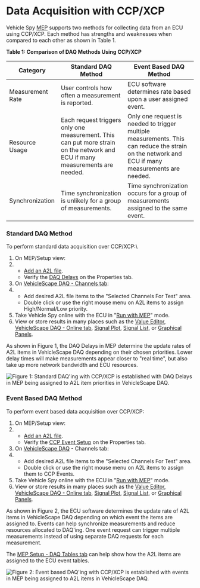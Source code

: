 # Data Acquisition with CCP/XCP

Vehicle Spy [MEP](./) supports two methods for collecting data from an ECU using CCP/XCP. Each method has strengths and weaknesses when compared to each other as shown in Table 1.

**Table 1: Comparison of DAQ Methods Using CCP/XCP**

| Category         | Standard DAQ Method                                                                                                          | Event Based DAQ Method                                                                                                                          |
| ---------------- | ---------------------------------------------------------------------------------------------------------------------------- | ----------------------------------------------------------------------------------------------------------------------------------------------- |
| Measurement Rate | User controls how often a measurement is reported.                                                                           | ECU software determines rate based upon a user assigned event.                                                                                  |
| Resource Usage   | Each request triggers only one measurement. This can put more strain on the network and ECU if many measurements are needed. | Only one request is needed to trigger multiple measurements. This can reduce the strain on the network and ECU if many measurements are needed. |
| Synchronization  | Time synchronization is unlikely for a group of measurements.                                                                | Time synchronization occurs for a group of measurements assigned to the same event.                                                             |

### Standard DAQ Method

To perform standard data acquisition over CCP/XCP:\\

1. On MEP/Setup view:
2.
   * [Add an A2L file](mep-setup/#a2l-file-data-item-tree-refer-to-figure-1).
   * Verify the [DAQ Delays](mep-setup/mep-setup-properties.md#daq-delays) on the Properties tab.
3. On [VehicleScape DAQ - Channels tab](../vehiclescape-daq/vehiclescape-daq-channels-tab.md):
4.
   * Add desired A2L file items to the "Selected Channels For Test" area.
   * Double click or use the right mouse menu on A2L items to assign High/Normal/Low priority.
5. Take Vehicle Spy online with the ECU in "[Run with MEP](mep-setup/)" mode.
6. View or store results in many places such as the [Value Editor](mep-value-editor.md), [VehicleScape DAQ - Online tab](../vehiclescape-daq/vehiclescape-daq-online-tab.md), [Signal Plot](../signal-views/signal-plot.md), [Signal List](../signal-views/signal-list.md), or [Graphical Panels](../graphical-panels/).

As shown in Figure 1, the DAQ Delays in MEP determine the update rates of A2L items in VehicleScape DAQ depending on their chosen priorities. Lower delay times will make measurements appear closer to "real time", but also take up more network bandwidth and ECU resources.

![Figure 1: Standard DAQ'ing with CCP/XCP is established with DAQ Delays in MEP being assigned to A2L item priorities in VehicleScape DAQ.](../../../.gitbook/assets/spyMEP\_DAQing\_Standard.gif)

### Event Based DAQ Method

To perform event based data acquisition over CCP/XCP:

1. On MEP/Setup view:
2.
   * [Add an A2L file](mep-setup/#a2l-file-data-item-tree-refer-to-figure-1).
   * Verify the [CCP Event Setup](mep-setup/mep-setup-properties.md#ccp-event-setup) on the Properties tab.
3. On [VehicleScape DAQ](../vehiclescape-daq/vehiclescape-daq-channels-tab.md) - Channels tab:
4.
   * Add desired A2L file items to the "Selected Channels For Test" area.
   * Double click or use the right mouse menu on A2L items to assign them to CCP Events.
5. Take Vehicle Spy online with the ECU in "[Run with MEP](mep-setup/#a2l-file-data-item-tree-refer-to-figure-1)" mode.
6. View or store results in many places such as the [Value Editor](mep-value-editor.md), [VehicleScape DAQ - Online tab](../vehiclescape-daq/vehiclescape-daq-online-tab.md), [Signal Plot](../signal-views/signal-plot.md), [Signal List](../signal-views/signal-list.md), or [Graphical Panels](../graphical-panels/).

As shown in Figure 2, the ECU software determines the update rate of A2L items in VehicleScape DAQ depending on which event the items are assigned to. Events can help synchronize measurements and reduce resources allocated to DAQ'ing. One event request can trigger multiple measurements instead of using separate DAQ requests for each measurement.

The [MEP Setup - DAQ Tables tab](mep-setup/mep-setup-daq-tables.md) can help show how the A2L items are assigned to the ECU event tables.

![Figure 2: Event based DAQ'ing with CCP/XCP is established with events in MEP being assigned to A2L items in VehicleScape DAQ.](../../../.gitbook/assets/spyMEP\_DAQing\_Event.gif)
